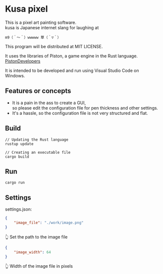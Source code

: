 # Kusa pixel

This is a pixel art painting software.  
kusa is Japanese internet slang for laughing at

`m9（＾～＾）wwwww 草（＾▽＾）`  

This program will be distributed at MIT LICENSE.  

It uses the libraries of Piston, a game engine in the Rust language.  
[PistonDevelopers](https://github.com/PistonDevelopers)  

It is intended to be developed and run using Visual Studio Code on Windows.  

## Features or concepts

* It is a pain in the ass to create a GUI,  
so please edit the configuration file for pen thickness and other settings.
* It's a hassle, so the configuration file is not very structured and flat.

## Build

```shell
// Updating the Rust language
rustup update

// Creating an executable file
cargo build
```

## Run

```shell
cargo run
```

## Settings

settings.json:  

```json
{
    "image_file": "./work/image.png"
}
```

👆 Set the path to the image file  

```json
{
    "image_width": 64
}
```

👆 Width of the image file in pixels  
